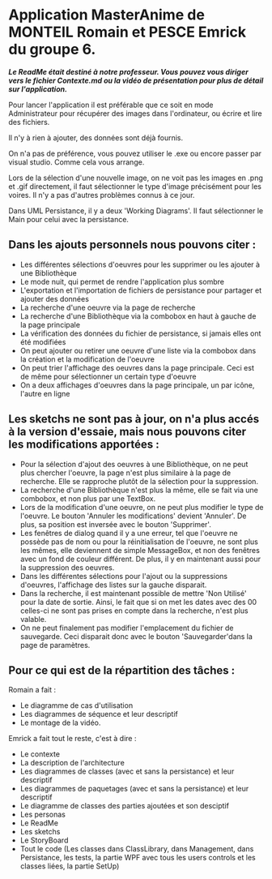 # Application MasterAnime de MONTEIL Romain et PESCE Emrick du groupe 6. #

***Le ReadMe était destiné à notre professeur. Vous pouvez vous diriger vers le fichier Contexte.md ou la vidéo de présentation pour plus de détail sur l'application.***

Pour lancer l'application il est préférable que ce soit en mode Administrateur pour récupérer des images dans l'ordinateur, ou écrire et lire des fichiers.

Il n'y à rien à ajouter, des données sont déjà fournis.

On n'a pas de préférence, vous pouvez utiliser le .exe ou encore passer par visual studio. Comme cela vous arrange.

Lors de la sélection d'une nouvelle image, on ne voit pas les images en .png et .gif directement, il faut sélectionner le type d'image précisément pour les voires. Il n'y a pas d'autres problèmes connus à ce jour.

Dans UML Persistance, il y a deux 'Working Diagrams'. Il faut sélectionner le Main pour celui avec la persistance.

## Dans les ajouts personnels nous pouvons citer : ##

- Les différentes sélections d'oeuvres pour les supprimer ou les ajouter à une Bibliothèque
- Le mode nuit, qui permet de rendre l'application plus sombre
- L'exportation et l'importation de fichiers de persistance pour partager et ajouter des données
- La recherche d'une oeuvre via la page de recherche
- La recherche d'une Bibliothèque via la combobox en haut à gauche de la page principale
- La vérification des données du fichier de persistance, si jamais elles ont été modifiées
- On peut ajouter ou retirer une oeuvre d'une liste via la combobox dans la création et la modification de l'oeuvre
- On peut trier l'affichage des oeuvres dans la page principale. Ceci est de même pour sélectionner un certain type d'oeuvre
- On a deux affichages d'oeuvres dans la page principale, un par icône, l'autre en ligne



## Les sketchs ne sont pas à jour, on n'a plus accés à la version d'essaie, mais nous pouvons citer les modifications apportées : ##

- Pour la sélection d'ajout des oeuvres à une Bibliothèque, on ne peut plus chercher l'oeuvre, la page n'est plus similaire à la page de recherche. Elle se rapproche plutôt de la sélection pour la suppression.
- La recherche d'une Bibliothèque n'est plus la même, elle se fait via une combobox, et non plus par une TextBox.
- Lors de la modification d'une oeuvre, on ne peut plus modifier le type de l'oeuvre. Le bouton 'Annuler les modifications' devient 'Annuler'. De plus, sa position est inversée avec le bouton 'Supprimer'.
- Les fenêtres de dialog quand il y a une erreur, tel que l'oeuvre ne possède pas de nom ou pour la réinitialisation de l'oeuvre, ne sont plus les mêmes, elle deviennent de simple MessageBox, et non des fenêtres avec un fond de couleur différent. De plus, il y en maintenant aussi pour la suppression des oeuvres.
- Dans les différentes sélections pour l'ajout ou la suppressions d'oeuvres, l'affichage des listes sur la gauche disparait.
- Dans la recherche, il est maintenant possible de mettre 'Non Utilisé' pour la date de sortie. Ainsi, le fait que si on met les dates avec des 00 celles-ci ne sont pas prises en compte dans la recherche, n'est plus valable.
- On ne peut finalement pas modifier l'emplacement du fichier de sauvegarde. Ceci disparait donc avec le bouton 'Sauvegarder'dans la page de paramètres.


## Pour ce qui est de la répartition des tâches :  ##

Romain a fait : 

- Le diagramme de cas d'utilisation
- Les diagrammes de séquence et leur descriptif
- Le montage de la vidéo.


Emrick a fait tout le reste, c'est à dire :

- Le contexte
- La description de l'architecture
- Les diagrammes de classes (avec et sans la persistance) et leur descriptif
- Les diagrammes de paquetages (avec et sans la persistance) et leur descriptif
- Le diagramme de classes des parties ajoutées et son desciptif
- Les personas
- Le ReadMe
- Les sketchs
- Le StoryBoard
- Tout le code (Les classes dans ClassLibrary, dans Management, dans Persistance, les tests, la partie WPF avec tous les users controls et les classes liées, la partie SetUp)
